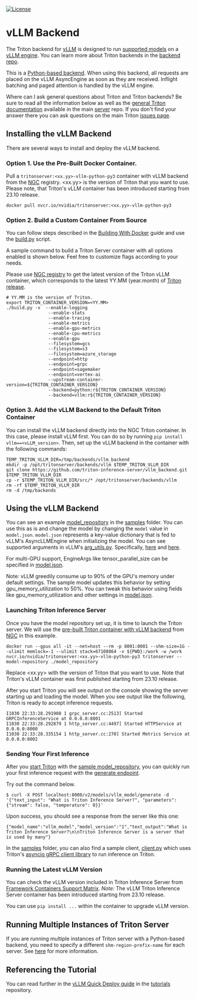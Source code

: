 <!--
# Copyright 2023-2024, NVIDIA CORPORATION & AFFILIATES. All rights reserved.
#
# Redistribution and use in source and binary forms, with or without
# modification, are permitted provided that the following conditions
# are met:
#  * Redistributions of source code must retain the above copyright
#    notice, this list of conditions and the following disclaimer.
#  * Redistributions in binary form must reproduce the above copyright
#    notice, this list of conditions and the following disclaimer in the
#    documentation and/or other materials provided with the distribution.
#  * Neither the name of NVIDIA CORPORATION nor the names of its
#    contributors may be used to endorse or promote products derived
#    from this software without specific prior written permission.
#
# THIS SOFTWARE IS PROVIDED BY THE COPYRIGHT HOLDERS ``AS IS'' AND ANY
# EXPRESS OR IMPLIED WARRANTIES, INCLUDING, BUT NOT LIMITED TO, THE
# IMPLIED WARRANTIES OF MERCHANTABILITY AND FITNESS FOR A PARTICULAR
# PURPOSE ARE DISCLAIMED.  IN NO EVENT SHALL THE COPYRIGHT OWNER OR
# CONTRIBUTORS BE LIABLE FOR ANY DIRECT, INDIRECT, INCIDENTAL, SPECIAL,
# EXEMPLARY, OR CONSEQUENTIAL DAMAGES (INCLUDING, BUT NOT LIMITED TO,
# PROCUREMENT OF SUBSTITUTE GOODS OR SERVICES; LOSS OF USE, DATA, OR
# PROFITS; OR BUSINESS INTERRUPTION) HOWEVER CAUSED AND ON ANY THEORY
# OF LIABILITY, WHETHER IN CONTRACT, STRICT LIABILITY, OR TORT
# (INCLUDING NEGLIGENCE OR OTHERWISE) ARISING IN ANY WAY OUT OF THE USE
# OF THIS SOFTWARE, EVEN IF ADVISED OF THE POSSIBILITY OF SUCH DAMAGE.
-->

[![License](https://img.shields.io/badge/License-BSD3-lightgrey.svg)](https://opensource.org/licenses/BSD-3-Clause)

# vLLM Backend

The Triton backend for [vLLM](https://github.com/vllm-project/vllm)
is designed to run
[supported models](https://vllm.readthedocs.io/en/latest/models/supported_models.html)
on a
[vLLM engine](https://github.com/vllm-project/vllm/blob/main/vllm/engine/async_llm_engine.py).
You can learn more about Triton backends in the [backend
repo](https://github.com/triton-inference-server/backend).


This is a [Python-based backend](https://github.com/triton-inference-server/backend/blob/main/docs/python_based_backends.md#python-based-backends).
When using this backend, all requests are placed on the
vLLM AsyncEngine as soon as they are received. Inflight batching and paged attention is handled
by the vLLM engine.

Where can I ask general questions about Triton and Triton backends?
Be sure to read all the information below as well as the [general
Triton documentation](https://github.com/triton-inference-server/server#triton-inference-server)
available in the main [server](https://github.com/triton-inference-server/server)
repo. If you don't find your answer there you can ask questions on the
main Triton [issues page](https://github.com/triton-inference-server/server/issues).

## Installing the vLLM Backend

There are several ways to install and deploy the vLLM backend.

### Option 1. Use the Pre-Built Docker Container.

Pull a `tritonserver:<xx.yy>-vllm-python-py3` container with vLLM backend from the
[NGC](https://catalog.ngc.nvidia.com/orgs/nvidia/containers/tritonserver)
registry. \<xx.yy\> is the version of Triton that you want to use. Please note,
that Triton's vLLM container has been introduced starting from 23.10 release.

```
docker pull nvcr.io/nvidia/tritonserver:<xx.yy>-vllm-python-py3
```

### Option 2. Build a Custom Container From Source
You can follow steps described in the
[Building With Docker](https://github.com/triton-inference-server/server/blob/main/docs/customization_guide/build.md#building-with-docker)
guide and use the
[build.py](https://github.com/triton-inference-server/server/blob/main/build.py)
script.

A sample command to build a Triton Server container with all options enabled is shown below. Feel free to customize flags according to your needs.

Please use [NGC registry](https://catalog.ngc.nvidia.com/orgs/nvidia/containers/tritonserver/tags)
to get the latest version of the Triton vLLM container, which corresponds to the
latest YY.MM (year.month) of [Triton release](https://github.com/triton-inference-server/server/releases).


```
# YY.MM is the version of Triton.
export TRITON_CONTAINER_VERSION=<YY.MM>
./build.py -v  --enable-logging
                --enable-stats
                --enable-tracing
                --enable-metrics
                --enable-gpu-metrics
                --enable-cpu-metrics
                --enable-gpu
                --filesystem=gcs
                --filesystem=s3
                --filesystem=azure_storage
                --endpoint=http
                --endpoint=grpc
                --endpoint=sagemaker
                --endpoint=vertex-ai
                --upstream-container-version=${TRITON_CONTAINER_VERSION}
                --backend=python:r${TRITON_CONTAINER_VERSION}
                --backend=vllm:r${TRITON_CONTAINER_VERSION}
```

### Option 3. Add the vLLM Backend to the Default Triton Container

You can install the vLLM backend directly into the NGC Triton container.
In this case, please install vLLM first. You can do so by running
`pip install vllm==<vLLM_version>`. Then, set up the vLLM backend in the
container with the following commands:

```
TEMP_TRITON_VLLM_DIR=/tmp/backends/vllm_backend
mkdir -p /opt/tritonserver/backends/vllm $TEMP_TRITON_VLLM_DIR
git clone https://github.com/triton-inference-server/vllm_backend.git $TEMP_TRITON_VLLM_DIR
cp -r $TEMP_TRITON_VLLM_DIR/src/* /opt/tritonserver/backends/vllm
rm -rf $TEMP_TRITON_VLLM_DIR
rm -d /tmp/backends
```

## Using the vLLM Backend

You can see an example
[model_repository](samples/model_repository)
in the [samples](samples) folder.
You can use this as is and change the model by changing the `model` value in `model.json`.
`model.json` represents a key-value dictionary that is fed to vLLM's AsyncLLMEngine when initializing the model.
You can see supported arguments in vLLM's
[arg_utils.py](https://github.com/vllm-project/vllm/blob/main/vllm/engine/arg_utils.py).
Specifically,
[here](https://github.com/vllm-project/vllm/blob/ee8217e5bee5860469204ee57077a91138c9af02/vllm/engine/arg_utils.py#L11)
and
[here](https://github.com/vllm-project/vllm/blob/ee8217e5bee5860469204ee57077a91138c9af02/vllm/engine/arg_utils.py#L201).

For multi-GPU support, EngineArgs like tensor_parallel_size can be specified in
[model.json](samples/model_repository/vllm_model/1/model.json).

Note: vLLM greedily consume up to 90% of the GPU's memory under default settings.
The sample model updates this behavior by setting gpu_memory_utilization to 50%.
You can tweak this behavior using fields like gpu_memory_utilization and other settings in
[model.json](samples/model_repository/vllm_model/1/model.json).

### Launching Triton Inference Server

Once you have the model repository set up, it is time to launch the Triton server.
We will use the [pre-built Triton container with vLLM backend](#option-1-use-the-pre-built-docker-container) from
[NGC](https://catalog.ngc.nvidia.com/orgs/nvidia/containers/tritonserver) in this example.

```
docker run --gpus all -it --net=host --rm -p 8001:8001 --shm-size=1G --ulimit memlock=-1 --ulimit stack=67108864 -v ${PWD}:/work -w /work nvcr.io/nvidia/tritonserver:<xx.yy>-vllm-python-py3 tritonserver --model-repository ./model_repository
```

Replace \<xx.yy\> with the version of Triton that you want to use.
Note that Triton's vLLM container was first published starting from
23.10 release.

After you start Triton you will see output on the console showing
the server starting up and loading the model. When you see output
like the following, Triton is ready to accept inference requests.

```
I1030 22:33:28.291908 1 grpc_server.cc:2513] Started GRPCInferenceService at 0.0.0.0:8001
I1030 22:33:28.292879 1 http_server.cc:4497] Started HTTPService at 0.0.0.0:8000
I1030 22:33:28.335154 1 http_server.cc:270] Started Metrics Service at 0.0.0.0:8002
```

### Sending Your First Inference

After you
[start Triton](https://docs.nvidia.com/deeplearning/triton-inference-server/user-guide/docs/getting_started/quickstart.html)
with the
[sample model_repository](samples/model_repository),
you can quickly run your first inference request with the
[generate endpoint](https://github.com/triton-inference-server/server/blob/main/docs/protocol/extension_generate.md).

Try out the command below.

```
$ curl -X POST localhost:8000/v2/models/vllm_model/generate -d '{"text_input": "What is Triton Inference Server?", "parameters": {"stream": false, "temperature": 0}}'
```

Upon success, you should see a response from the server like this one:
```
{"model_name":"vllm_model","model_version":"1","text_output":"What is Triton Inference Server?\n\nTriton Inference Server is a server that is used by many"}
```

In the [samples](samples) folder, you can also find a sample client,
[client.py](samples/client.py) which uses Triton's
[asyncio gRPC client library](https://github.com/triton-inference-server/client#python-asyncio-support-beta-1)
to run inference on Triton.

### Running the Latest vLLM Version

You can check the vLLM version included in Triton Inference Server from
[Framework Containers Support Matrix](https://docs.nvidia.com/deeplearning/frameworks/support-matrix/index.html).
*Note:* The vLLM Triton Inference Server container has been introduced
starting from 23.10 release.

You can use  `pip install ...` within the container to upgrade vLLM version.


## Running Multiple Instances of Triton Server

If you are running multiple instances of Triton server with a Python-based backend,
you need to specify a different `shm-region-prefix-name` for each server. See
[here](https://github.com/triton-inference-server/python_backend#running-multiple-instances-of-triton-server)
for more information.

## Referencing the Tutorial

You can read further in the
[vLLM Quick Deploy guide](https://github.com/triton-inference-server/tutorials/tree/main/Quick_Deploy/vLLM)
in the
[tutorials](https://github.com/triton-inference-server/tutorials/) repository.

